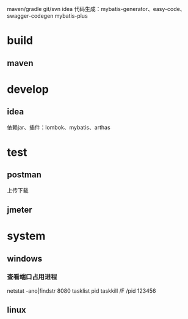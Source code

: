 maven/gradle   git/svn   idea
代码生成：mybatis-generator、easy-code、swagger-codegen
mybatis-plus

# build

## maven

# develop

## idea

依赖jar、插件：lombok、mybatis、arthas

# test

## postman

上传下载

## jmeter

# system
## windows

### 查看端口占用进程
netstat -ano|findstr 8080
tasklist pid
taskkill /F /pid 123456

## linux
